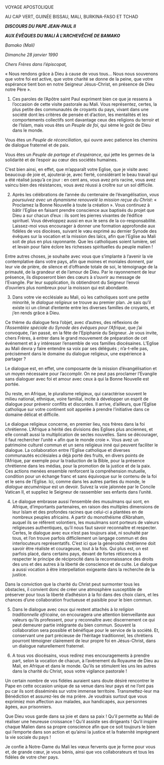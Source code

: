 VOYAGE APOSTOLIQUE

AU CAP VERT, GUINÉE BISSAU, MALI, BURKINA-FASO ET TCHAD

***DISCOURS DU PAPE JEAN-PAUL II***

***AUX ÉVÊQUES DU MALI À L’ARCHEVÊCHÉ DE BAMAKO***

*Bamako (Mali)*

*Dimanche* *28 janvier 1990*

*Chers Frères dans l’épiscopat,*

« Nous rendons grâce à Dieu à cause de vous tous... Nous nous souvenons que votre foi est active, que votre charité se donne de la peine, que votre espérance tient bon en notre Seigneur Jésus-Christ, en présence de Dieu notre Père ».

1. Ces paroles de l’Apôtre saint Paul expriment bien ce que je ressens à l’occasion de cette visite pastorale au Mali. Vous représentez, certes, la plus petite des communautés de croyants du pays, vivant dans une société dont les critères de pensée et d’action, les mentalités et les comportements collectifs sont davantage ceux des religions du terroir et de l’Islam, mais vous êtes un *Peuple de foi*, qui sème le goût de Dieu dans le monde.

Vous êtes un *Peuple de réconciliation*, qui ouvre avec patience les chemins de dialogue fraternel et de paix.

Vous êtes un *Peuple de partage et d’espérance*, qui jette les germes de la solidarité et de l’espoir au cœur des sociétés humaines.

C’est bien ainsi, en effet, que m’apparaît votre Eglise, que je visite avec beaucoup de joie et, ajouterai-je, avec fierté, considérant le beau travail qui a été réalisé jusqu’à ce jour : en cent ans, vous avez pris racine, vous avez vaincu bien des résistances, vous avez réussi à croître sur un sol difficile.

2. Après les célébrations de l’année du centenaire de l’évangélisation, *vous poursuivez avec un dynamisme renouvelé la mission reçue du Christ*: « Proclamez la Bonne Nouvelle à toute la création ». Vous continuez à bâtir l’Eglise en faisant prendre conscience aux baptisés du projet que Dieu a sur chacun d’eux : ils sont les pierres vivantes de l’édifice spirituel. Vous développez aussi en eux le sens de la co-responsabilité. Laissez-moi vous encourager à donner une formation approfondie aux fidèles de vos diocèses, suivant le vœu exprimé au dernier Synode des évêques sur la vocation et la mission des laïcs, afin que l’Eglise au Mali soit de plus en plus rayonnante. Que les catholiques soient lumière, sel et levain pour faire éclore les richesses spirituelles du peuple malien !

Entre autres choses, je souhaite avec vous que s’implante à l’avenir la vie contemplative dans votre pays, afin que moines et moniales donnent, par leur vie de prière, de silence et d’offrande totale de soi, le témoignage de la primauté, de la grandeur et de l’amour de Dieu. Par le rayonnement de leur présence, ils disposeront bien des cœurs à s’ouvrir au message de l’Evangile. Par leur supplication, ils obtiendront du Seigneur l’envoi d’ouvriers plus nombreux pour la moisson qui est abondante.

3. Dans votre vie ecclésiale au Mali, où les catholiques sont une petite minorité, le *dialogue religieux* se trouve au premier plan. Je sais qu’il existe ici un climat d’entente entre les diverses familles de croyants, et j’en rends grâce à Dieu.

Ce thème du dialogue fera l’objet, avec d’autres, des réflexions de *l’Assemblée spéciale du Synode des évêques pour l’Afrique*, que j’ai convoquée, l’an passé, en la fête de l’Epiphanie du Seigneur. Je vous invite, chers Frères, à entrer dans le grand mouvement de préparation de cet événement et à y intéresser l’ensemble de vos familles diocésaines. L’Eglise au Mali devra y faire entendre sa voix par ses délégués ; n’a-t-elle pas, précisément dans le domaine du dialogue religieux, une expérience à partager ?

Le dialogue est, en effet, une composante de la mission d’évangélisation et un moyen nécessaire pour l’accomplir. On ne peut pas proclamer l’Evangile sans dialoguer avec foi et amour avec ceux à qui la Bonne Nouvelle est portée.

Du reste, en Afrique, le pluralisme religieux, qui caractérise souvent le milieu national, ethnique, voire familial, incite à développer un esprit de dialogue pour prévenir conflits et discordes. Il arrive, d’ailleurs, que l’Eglise catholique sur votre continent soit appelée à prendre l’initiative dans ce domaine délicat et difficile.

Le dialogue religieux concerne, en premier lieu, nos frères dans la foi chrétienne. L’Afrique a hérité des divisions des Eglises plus anciennes, et elle connaît aussi la multiplication de sectes nouvelles. Sans se décourager, il faut rechercher l’unité « afin que le monde croie ». Vous avez un patrimoine culturel commun et un sens religieux inné qui peuvent faciliter le dialogue. La collaboration entre l’Eglise catholique et diverses communautés ecclésiales a déjà porté des fruits, en divers points de l’Afrique, par exemple pour la traduction de la Bible, pour la présence chrétienne dans les médias, pour la promotion de la justice et de la paix. Ces actions menées ensemble renforcent la compréhension mutuelle, condition pour un échange franc et sans équivoque sur le contenu de la foi et le sens de l’Eglise. Ici, comme dans les autres parties du monde, le *dialogue œcuménique* est un devoir. Suivez la voie jalonnée par le Concile Vatican II, et suppliez le Seigneur de rassembler ses enfants dans l’unité.

4. Le dialogue embrasse aussi l’ensemble des musulmans qui sont, en Afrique, d’importants partenaires, en raison des multiples dimensions de leur Islam et des profondes racines que celui-ci a plantées en de nombreux peuples africains. A partir du monothéisme d’Abraham, auquel ils se réfèrent volontiers, les musulmans sont porteurs de valeurs religieuses authentiques, qu’il nous faut savoir reconnaître et respecter. Certes, le dialogue avec eux n’est pas toujours aisé, ni souhaité par tous, et l’on trouve parfois difficilement un langage commun et des interlocuteurs représentatifs. C’est ici que la générosité chrétienne doit savoir être réaliste et courageuse, tout à la fois. Qui plus est, on est parfois placé, dans certains pays, devant de fortes réticences à respecter le principe de réciprocité dans la reconnaissance des droits des uns et des autres à la liberté de conscience et de culte. Le dialogue a aussi vocation à être interpellation exigeante dans la recherche de la justice.

Dans la conviction que la charité du Christ peut surmonter tous les obstacles, il convient donc de créer une atmosphère susceptible de préserver pour tous la liberté d’adhésion à la foi dans des choix clairs, et les chances d’une collaboration fructueuse et paisible pour le bien commun.

5. Dans le dialogue avec ceux qui restent attachés à *la religion traditionnelle africaine*, on encouragera une attention bienveillante aux valeurs qu’ils professent, pour y reconnaître avec discernement ce qui peut demeurer partie intégrante du bien commun. Souvent la collaboration sera possible et bénéfique pour le service de la société. Et, conservant une part précieuse de l’héritage traditionnel, les chrétiens pourront témoigner clairement de leur propre foi en Jésus-Christ, dans un dialogue naturellement fraternel.

6. A tous vos diocésains, vous redirez mes encouragements à prendre part, selon la vocation de chacun, à l’avènement du Royaume de Dieu au Mali, en Afrique et dans le monde. Qu’ils se stimulent les uns les autres dans la charité du Christ, sous votre vigilance pastorale !

Un certain nombre de vos fidèles auraient sans doute désiré rencontrer le Pape en cette occasion unique de sa venue dans leur pays et ne l’ont pas pu car ils sont disséminés sur votre immense territoire. Transmettez-leur ma Bénédiction et assurez-les de ma prière. Je voudrais surtout que vous exprimiez mon affection aux malades, aux handicapés, aux personnes âgées, aux prisonniers.

Que Dieu vous garde dans sa joie et dans sa paix ! Qu’il permette au Mali de réaliser une heureuse croissance ! Qu’il assiste ses dirigeants ! Qu’il inspire chaque Malien dans sa propre conscience afin que ce soit toujours le bien qui l’emporte dans son action et qu’ainsi la justice et la fraternité imprègnent la vie sociale du pays !

Je confie à Notre-Dame du Mali les vœux fervents que je forme pour vous et, de grande cœur, je vous bénis, ainsi que vos collaborateurs et tous les fidèles de votre cher pays.